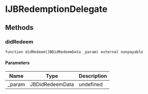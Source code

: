 # IJBRedemptionDelegate









## Methods

### didRedeem

```solidity
function didRedeem(JBDidRedeemData _param) external nonpayable
```





#### Parameters

| Name | Type | Description |
|---|---|---|
| _param | JBDidRedeemData | undefined




